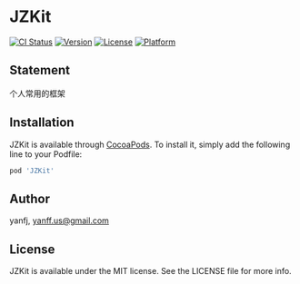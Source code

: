 # JZKit

[![CI Status](https://img.shields.io/travis/yanfj/JZKit.svg?style=flat)](https://travis-ci.org/yanfj/JZKit)
[![Version](https://img.shields.io/cocoapods/v/JZKit.svg?style=flat)](https://cocoapods.org/pods/JZKit)
[![License](https://img.shields.io/cocoapods/l/JZKit.svg?style=flat)](https://cocoapods.org/pods/JZKit)
[![Platform](https://img.shields.io/cocoapods/p/JZKit.svg?style=flat)](https://cocoapods.org/pods/JZKit)

## Statement

个人常用的框架

## Installation

JZKit is available through [CocoaPods](https://cocoapods.org). To install
it, simply add the following line to your Podfile:

```ruby
pod 'JZKit'
```

## Author

yanfj, yanff.us@gmail.com

## License

JZKit is available under the MIT license. See the LICENSE file for more info.
